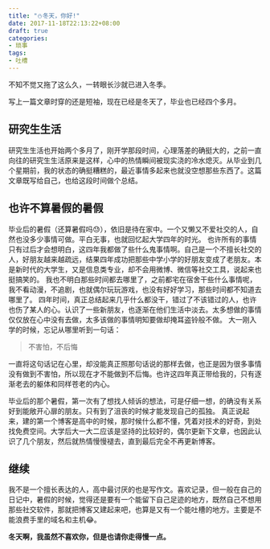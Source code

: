 ```yaml
---
title: "⛄冬天，你好!"
date: 2017-11-18T22:13:22+08:00
draft: true
categories:
- 琐事
tags:
- 吐槽
---
```


不知不觉又拖了这么久，一转眼长沙就已进入冬季。

<!--more-->
写上一篇文章时穿的还是短袖，现在已经是冬天了，毕业也已经四个多月。

## 研究生生活
研究生生活也开始两个多月了，刚开学那段时间，心理落差的确挺大的，之前一直向往的研究生生活原来是这样，心中的热情瞬间被现实浇的冷水熄灭。从毕业到几个星期前，我的状态的确挺糟糕的，最近事情多起来也就没空想那些东西了。这篇文章既写给自己，也给这段时间做个总结。
## 也许不算暑假的暑假
毕业后的暑假（还算暑假吗😓），依旧是待在家中。一个又懒又不爱社交的人，自然也没多少事情可做。平白无事，也就回忆起大学四年的时光。
也许所有的事情只有过后才会想明白，这四年我都做了些什么鬼事情啊。自己是一个不擅长社交的人，好朋友越来越疏远，结果四年成功把那些中学小学的好朋友变成了老朋友。本是新时代的大学生，又是信息类专业，却不会用微博、微信等社交工具，说起来也挺搞笑的。
我也不明白那些时间都去哪里了，之前都宅在宿舍干些什么事情呢，我不看动漫，不追剧，也就偶尔玩玩游戏，也没有好好学习，那些时间都不知道去哪里了。
四年时间，真正总结起来几乎什么都没干，错过了不该错过的人，也许也伤了某人的心。认识了一些新朋友，也逐渐在他们生活中淡去。太多想做的事情仅仅放在心中没有去做，太多该做的事情明知要做却掩耳盗铃般不做。
大一刚入学的时候，忘记从哪里听到一句话：

> 不害怕，不后悔

一直将这句话记在心里，却没能真正照那句话说的那样去做，也正是因为很多事情没有做到不害怕，所以现在才不能做到不后悔。也许这四年真正带给我的，只有逐渐老去的躯体和同样苍老的内心。

毕业后的那个暑假，第一次有了想找人倾诉的想法，可是仔细一想，的确没有关系好到能敞开心扉的朋友。只有到了沮丧的时候才能发现自己的孤独。
真正说起来，建的第一个博客是高中的时候，那时候什么都不懂，凭着对技术的好奇，到处找免费空间。大学后大一大二应该是坚持的比较好的，偶尔更新下文章，也因此认识了几个朋友，然后就热情慢慢褪去，直到最后完全不再更新博客。

## 继续
我不是一个擅长表达的人，高中最讨厌的也是写作文。喜欢记录，但一般在自己的日记中，暑假的时候，觉得还是要有一个能留下自己足迹的地方，既然自己不想用那些社交软件，那就把博客又建起来吧，也算是又有一个能吐槽的地方。主要是不能浪费手里的域名和主机😂。


**冬天啊，我虽然不喜欢你，但是也请你走得慢一点。**

